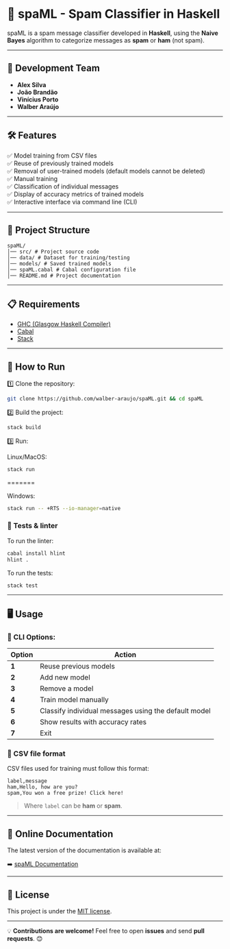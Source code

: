 # 🚀 spaML - Spam Classifier in Haskell

spaML is a spam message classifier developed in **Haskell**, using the **Naive Bayes** algorithm to categorize messages as **spam** or **ham** (not spam).

---

## 📌 Development Team
- **Alex Silva**
- **João Brandão**
- **Vinícius Porto**
- **Walber Araújo**

---

## 🛠️ Features
✅ Model training from CSV files  
✅ Reuse of previously trained models  
✅ Removal of user-trained models (default models cannot be deleted)  
✅ Manual training  
✅ Classification of individual messages  
✅ Display of accuracy metrics of trained models  
✅ Interactive interface via command line (CLI)  

---

## 📁 Project Structure

```
spaML/
│── src/ # Project source code
│── data/ # Dataset for training/testing
│── models/ # Saved trained models
│── spaML.cabal # Cabal configuration file
│── README.md # Project documentation
```

---

## 📋 Requirements
- [GHC (Glasgow Haskell Compiler)](https://www.haskell.org/ghc/)
- [Cabal](https://www.haskell.org/cabal/)
- [Stack](https://docs.haskellstack.org/en/stable/README/)

---

## 🚀 How to Run

1️⃣ Clone the repository:
```sh
git clone https://github.com/walber-araujo/spaML.git && cd spaML
```

2️⃣ Build the project:
```sh
stack build
```

3️⃣ Run:

Linux/MacOS:

```sh
stack run
```

=======

Windows:

```sh
stack run -- +RTS --io-manager=native
```


### 🧪 Tests & linter

To run the linter:
```sh
cabal install hlint
hlint .
```

To run the tests:
```sh
stack test
```

---

## 🖥️ Usage

### 📌 CLI Options:
| Option | Action |
|---------|--------|
| **1** | Reuse previous models |
| **2** | Add new model |
| **3** | Remove a model |
| **4** | Train model manually |
| **5** | Classify individual messages using the default model |
| **6** | Show results with accuracy rates |
| **7** | Exit |

### 📂 CSV file format
CSV files used for training must follow this format:
```
label,message
ham,Hello, how are you?
spam,You won a free prize! Click here!
```
> Where `label` can be **ham** or **spam**.

---

## 🔗 Online Documentation

The latest version of the documentation is available at:

➡️ [spaML Documentation](https://walber-araujo.github.io/spaML/)

---

## 📜 License
This project is under the [MIT license](https://opensource.org/licenses/MIT).

---

💡 **Contributions are welcome!** Feel free to open **issues** and send **pull requests**. 😊
